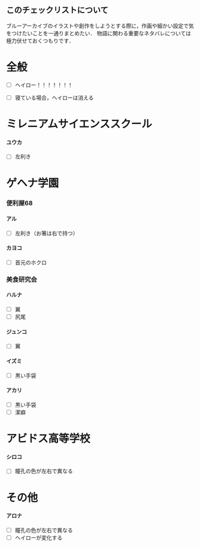 ## このチェックリストについて
ブルーアーカイブのイラストや創作をしようとする際に，作画や細かい設定で気をつけたいことを一通りまとめたい．
物語に関わる重要なネタバレについては極力伏せておくつもりです．


# 全般
- [ ] ヘイロー！！！！！！！
- [ ] 寝ている場合，ヘイローは消える


# ミレニアムサイエンススクール
#### ユウカ
- [ ] 左利き


# ゲヘナ学園
### 便利屋68
#### アル
- [ ] 左利き（お箸は右で持つ）
#### カヨコ
- [ ] 首元のホクロ


### 美食研究会
#### ハルナ
- [ ] 翼
- [ ] 尻尾
#### ジュンコ
- [ ] 翼
#### イズミ
- [ ] 黒い手袋 
#### アカリ
- [ ] 黒い手袋
- [ ] 潔癖

# アビドス高等学校
#### シロコ
- [ ] 瞳孔の色が左右で異なる


# その他
#### アロナ
- [ ] 瞳孔の色が左右で異なる
- [ ] ヘイローが変化する
